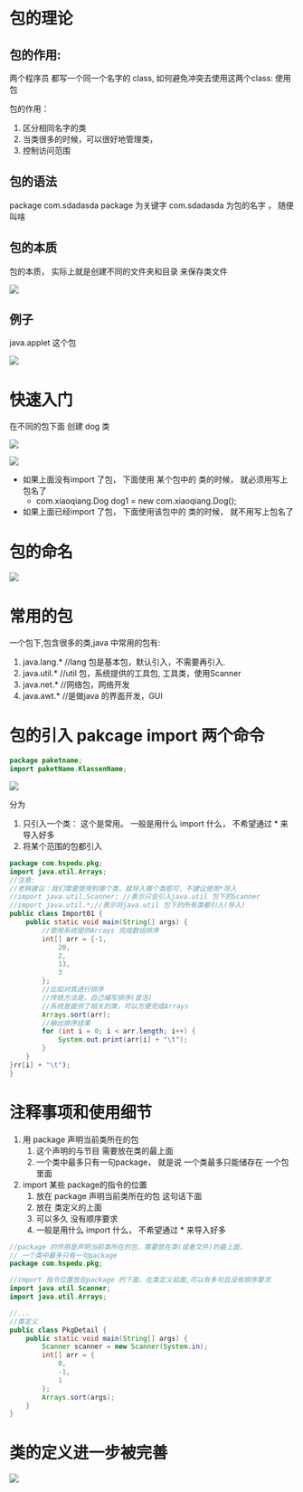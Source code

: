 # 包的理论

## 包的作用:

两个程序员 都写一个同一个名字的 class, 如何避免冲突去使用这两个class: 使用包  

包的作用： 

1. 区分相同名字的类
2. 当类很多的时候，可以很好地管理类， 
3. 控制访问范围

## 包的语法

package  com.sdadasda
package 为关键字
com.sdadasda 为包的名字 ， 随便叫啥

## 包的本质

包的本质， 实际上就是创建不同的文件夹和目录 来保存类文件

![](../Image/0271_01_包_包的本质.png)

## 例子

java.applet 这个包 

![](../Image/0271_02_包_例子2.png)


# 快速入门

在不同的包下面 创建 dog 类

![](../Image/0271_03_包_快速入门_1.png)

![](../Image/0271_04_包_快速入门_2.png)

- 如果上面没有import 了包， 下面使用 某个包中的 类的时候， 就必须用写上包名了
  - com.xiaoqiang.Dog dog1 = new com.xiaoqiang.Dog();
- 如果上面已经import 了包， 下面使用该包中的 类的时候， 就不用写上包名了

# 包的命名

![](../Image/0271_05_包_包的命名.png)

# 常用的包

一个包下,包含很多的类,java 中常用的包有:
1) java.lang.* //lang 包是基本包，默认引入，不需要再引入.
2) java.util.* //util 包，系统提供的工具包, 工具类，使用Scanner
3) java.net.* //网络包，网络开发
4) java.awt.* //是做java 的界面开发，GUI

# 包的引入   pakcage  import 两个命令

```java
package paketname;
import paketName.KlassenName;
```





![](../Image/0271_07_包_包的引入.png)

分为
1. 只引入一个类： 这个是常用。 一般是用什么 import 什么， 不希望通过 * 来导入好多
2. 将某个范围的包都引入

```java
package com.hspedu.pkg;
import java.util.Arrays;
//注意:
//老韩建议：我们需要使用到哪个类，就导入哪个类即可，不建议使用*导入
//import java.util.Scanner; //表示只会引入java.util 包下的Scanner
//import java.util.*;//表示将java.util 包下的所有类都引入(导入)
public class Import01 {
    public static void main(String[] args) {
        //使用系统提供Arrays 完成数组排序
        int[] arr = {-1,
            20,
            2,
            13,
            3
        };
        //比如对其进行排序
        //传统方法是，自己编写排序(冒泡)
        //系统是提供了相关的类，可以方便完成Arrays
        Arrays.sort(arr);
        //输出排序结果
        for (int i = 0; i < arr.length; i++) {
            System.out.print(arr[i] + "\t");
        }
    }
}rr[i] + "\t");
}
```

# 注释事项和使用细节

1. 用 package 声明当前类所在的包
   1. 这个声明的与节目 需要放在类的最上面
   2. 一个类中最多只有一句package， 就是说 一个类最多只能储存在 一个包里面 
2. import 某些 package的指令的位置
   1. 放在 package 声明当前类所在的包 这句话下面
   2. 放在 类定义的上面 
   3. 可以多久 没有顺序要求
   4. 一般是用什么 import 什么， 不希望通过 * 来导入好多

```java
//package 的作用是声明当前类所在的包，需要放在类(或者文件)的最上面，
// 一个类中最多只有一句package
package com.hspedu.pkg;

//import 指令位置放在package 的下面，在类定义前面,可以有多句且没有顺序要求
import java.util.Scanner;
import java.util.Arrays;

//...
//类定义
public class PkgDetail {
    public static void main(String[] args) {
        Scanner scanner = new Scanner(System.in);
        int[] arr = {
            0,
            -1,
            1
        };
        Arrays.sort(args);
    }
}
```

# 类的定义进一步被完善

![](../Image/0271_08_包_类定义的完善_包.png)
